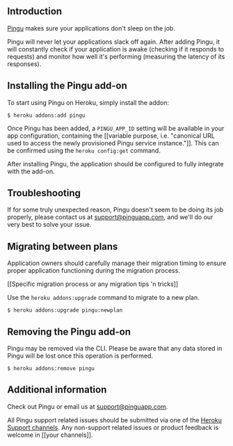## Introduction

[Pingu](http://addons.heroku.com/pingu) makes sure your applications don't sleep on the job.

Pingu will never let your applications slack off again. After adding Pingu, it will constantly
check if your application is awake (checking if it responds to requests) and monitor how
well it's performing (measuring the latency of its responses).

## Installing the Pingu add-on

To start using Pingu on Heroku, simply install the addon:

    $ heroku addons:add pingu

Once Pingu has been added, a `PINGU_APP_ID` setting will be available in your app configuration, containing the
[[variable purpose, i.e. "canonical URL used to access the newly provisioned Pingu service instance."]].
This can be confirmed using the `heroku config:get` command.

After installing Pingu, the application should be configured to fully integrate with the add-on.


## Troubleshooting

If for some truly unexpected reason, Pingu doesn't seem to be doing its job properly, please contact 
us at support@pinguapp.com, and we'll do our very best to solve your issue.

## Migrating between plans

<div class="note" markdown="1">Application owners should carefully manage their migration timing to ensure proper application functioning during the migration process.</div>

[[Specific migration process or any migration tips 'n tricks]]

Use the `heroku addons:upgrade` command to migrate to a new plan.

    $ heroku addons:upgrade pingu:newplan

## Removing the Pingu add-on

Pingu may be removed via the CLI. Please be aware that any data stored in Pingu will be lost once this operation is performed.

    $ heroku addons:remove pingu

## Additional information

Check out Pingu or email us at support@pinguapp.com.

All Pingu support related issues should be submitted via one of the [Heroku Support channels](support-channels).
Any non-support related issues or product feedback is welcome in [[your channels]].
